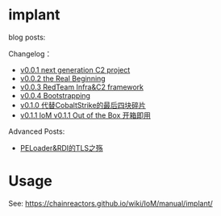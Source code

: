 # implant

blog posts:

Changelog：

- [v0.0.1 next generation C2 project](https://chainreactors.github.io//wiki/blog/2024/08/16/%E4%B8%80%E4%B8%8B%E4%BB%A3c2%E8%AE%A1%E5%88%92-----internal-of-malice/)
- [v0.0.2 the Real Beginning](https://chainreactors.github.io//wiki/blog/2024/09/23/IoM_v0.0.2/)
- [v0.0.3 RedTeam Infra&C2 framework](https://chainreactors.github.io//wiki/blog/2024/11/20/IoM_v0.0.3/)
- [v0.0.4 Bootstrapping](https://chainreactors.github.io//wiki/blog/2025/01/02/IoM_v0.0.4/)
- [v0.1.0 代替CobaltStrike的最后四块碎片](https://chainreactors.github.io/wiki/blog/2025/04/14/IoM_v0.1.0/)
- [v0.1.1 IoM v0.1.1 Out of the Box 开箱即用](https://wiki.chainreactors.red/blog/2025/07/09/IoM_v0.1.1/)

Advanced Posts:

- [PELoader&RDI的TLS之殇](https://chainreactors.github.io/wiki/blog/2025/01/07/IoM_advanced_TLS/)

# Usage

See: https://chainreactors.github.io/wiki/IoM/manual/implant/
